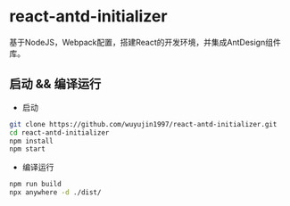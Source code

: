 # react-antd-initializer
基于NodeJS，Webpack配置，搭建React的开发环境，并集成AntDesign组件库。

## 启动 && 编译运行

- 启动

```bash
git clone https://github.com/wuyujin1997/react-antd-initializer.git
cd react-antd-initializer
npm install
npm start
```

- 编译运行

```bash
npm run build
npx anywhere -d ./dist/
```
